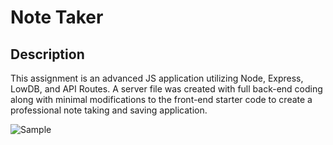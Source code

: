 # Note Taker

## Description
This assignment is an advanced JS application utilizing Node, Express, LowDB, and API Routes. A server file was created with full back-end coding along with minimal modifications to the front-end starter code to create a professional note taking and saving application. 

![Sample](https://github.com/dmtweedy/note-taker/assets/135908704/c71fbf6c-ef0d-4400-977e-3a07f4baba6d)
